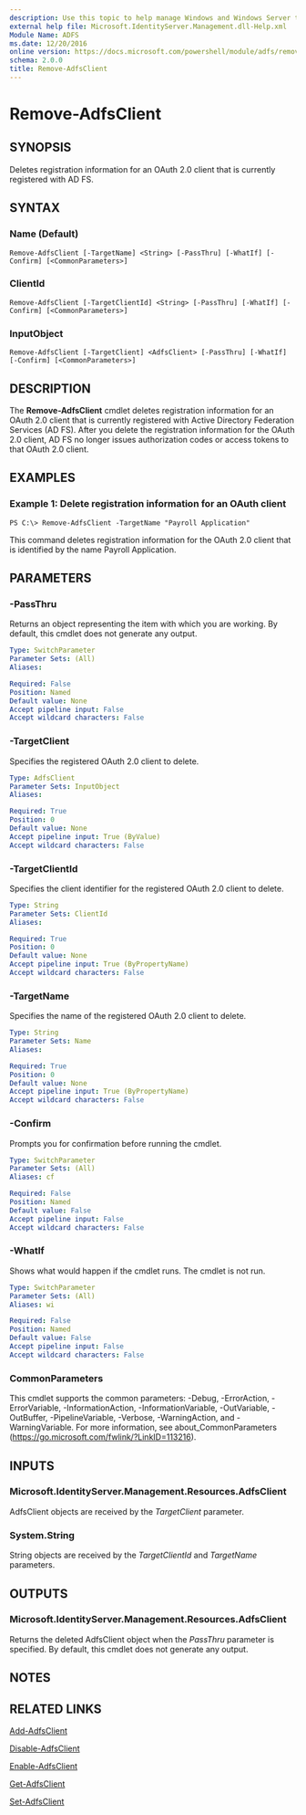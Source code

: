 ```yaml
---
description: Use this topic to help manage Windows and Windows Server technologies with Windows PowerShell.
external help file: Microsoft.IdentityServer.Management.dll-Help.xml
Module Name: ADFS
ms.date: 12/20/2016
online version: https://docs.microsoft.com/powershell/module/adfs/remove-adfsclient?view=windowsserver2019-ps&wt.mc_id=ps-gethelp
schema: 2.0.0
title: Remove-AdfsClient
---
```


# Remove-AdfsClient

## SYNOPSIS
Deletes registration information for an OAuth 2.0 client that is currently registered with AD FS.

## SYNTAX

### Name (Default)
```
Remove-AdfsClient [-TargetName] <String> [-PassThru] [-WhatIf] [-Confirm] [<CommonParameters>]
```

### ClientId
```
Remove-AdfsClient [-TargetClientId] <String> [-PassThru] [-WhatIf] [-Confirm] [<CommonParameters>]
```

### InputObject
```
Remove-AdfsClient [-TargetClient] <AdfsClient> [-PassThru] [-WhatIf] [-Confirm] [<CommonParameters>]
```

## DESCRIPTION
The **Remove-AdfsClient** cmdlet deletes registration information for an OAuth 2.0 client that is currently registered with Active Directory Federation Services (AD FS).
After you delete the registration information for the OAuth 2.0 client, AD FS no longer issues authorization codes or access tokens to that OAuth 2.0 client.

## EXAMPLES

### Example 1: Delete registration information for an OAuth client
```
PS C:\> Remove-AdfsClient -TargetName "Payroll Application"
```

This command deletes registration information for the OAuth 2.0 client that is identified by the name Payroll Application.

## PARAMETERS

### -PassThru
Returns an object representing the item with which you are working.
By default, this cmdlet does not generate any output.

```yaml
Type: SwitchParameter
Parameter Sets: (All)
Aliases: 

Required: False
Position: Named
Default value: None
Accept pipeline input: False
Accept wildcard characters: False
```

### -TargetClient
Specifies the registered OAuth 2.0 client to delete.

```yaml
Type: AdfsClient
Parameter Sets: InputObject
Aliases: 

Required: True
Position: 0
Default value: None
Accept pipeline input: True (ByValue)
Accept wildcard characters: False
```

### -TargetClientId
Specifies the client identifier for the registered OAuth 2.0 client to delete.

```yaml
Type: String
Parameter Sets: ClientId
Aliases: 

Required: True
Position: 0
Default value: None
Accept pipeline input: True (ByPropertyName)
Accept wildcard characters: False
```

### -TargetName
Specifies the name of the registered OAuth 2.0 client to delete.

```yaml
Type: String
Parameter Sets: Name
Aliases: 

Required: True
Position: 0
Default value: None
Accept pipeline input: True (ByPropertyName)
Accept wildcard characters: False
```

### -Confirm
Prompts you for confirmation before running the cmdlet.

```yaml
Type: SwitchParameter
Parameter Sets: (All)
Aliases: cf

Required: False
Position: Named
Default value: False
Accept pipeline input: False
Accept wildcard characters: False
```

### -WhatIf
Shows what would happen if the cmdlet runs.
The cmdlet is not run.

```yaml
Type: SwitchParameter
Parameter Sets: (All)
Aliases: wi

Required: False
Position: Named
Default value: False
Accept pipeline input: False
Accept wildcard characters: False
```

### CommonParameters
This cmdlet supports the common parameters: -Debug, -ErrorAction, -ErrorVariable, -InformationAction, -InformationVariable, -OutVariable, -OutBuffer, -PipelineVariable, -Verbose, -WarningAction, and -WarningVariable. For more information, see about_CommonParameters (https://go.microsoft.com/fwlink/?LinkID=113216).

## INPUTS

### Microsoft.IdentityServer.Management.Resources.AdfsClient

AdfsClient objects are received by the *TargetClient* parameter.

### System.String

String objects are received by the *TargetClientId* and *TargetName* parameters.

## OUTPUTS

### Microsoft.IdentityServer.Management.Resources.AdfsClient

Returns the deleted AdfsClient object when the *PassThru* parameter is specified. By default, this cmdlet does not generate any output.

## NOTES

## RELATED LINKS

[Add-AdfsClient](./Add-AdfsClient.md)

[Disable-AdfsClient](./Disable-AdfsClient.md)

[Enable-AdfsClient](./Enable-AdfsClient.md)

[Get-AdfsClient](./Get-AdfsClient.md)

[Set-AdfsClient](./Set-AdfsClient.md)

